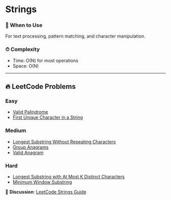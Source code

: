 # Strings

### 📖 When to Use
For text processing, pattern matching, and character manipulation.

### ⏱ Complexity
- Time: O(N) for most operations
- Space: O(N)

---

## 🔥 LeetCode Problems

### Easy
- [Valid Palindrome](https://leetcode.com/problems/valid-palindrome/)
- [First Unique Character in a String](https://leetcode.com/problems/first-unique-character-in-a-string/)

### Medium
- [Longest Substring Without Repeating Characters](https://leetcode.com/problems/longest-substring-without-repeating-characters/)
- [Group Anagrams](https://leetcode.com/problems/group-anagrams/)
- [Valid Anagram](https://leetcode.com/problems/valid-anagram/)

### Hard
- [Longest Substring with At Most K Distinct Characters](https://leetcode.com/problems/longest-substring-with-at-most-k-distinct-characters/)
- [Minimum Window Substring](https://leetcode.com/problems/minimum-window-substring/)

💬 **Discussion**: [LeetCode Strings Guide](https://leetcode.com/discuss/general-discussion/657507/)
